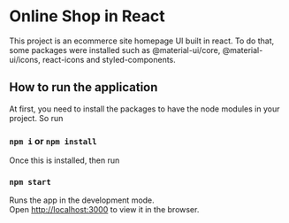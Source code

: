 # Online Shop in React

This project is an ecommerce site homepage UI built in react. To do that, some packages were installed such as @material-ui/core, @material-ui/icons, react-icons and styled-components.

## How to run the application

At first, you need to install the packages to have the node modules in your project. So run
### `npm i` or `npm install`

Once this is installed, then run

### `npm start`

Runs the app in the development mode.\
Open [http://localhost:3000](http://localhost:3000) to view it in the browser.